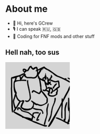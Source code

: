 # About me
- 👋 Hi, here's GCrew
- 🎙 I can speak :ru:, :gb:
- 🔎 Coding for FNF mods and other stuff

## Hell nah, too sus
![GCrew Fornite fr](ninety.png)
